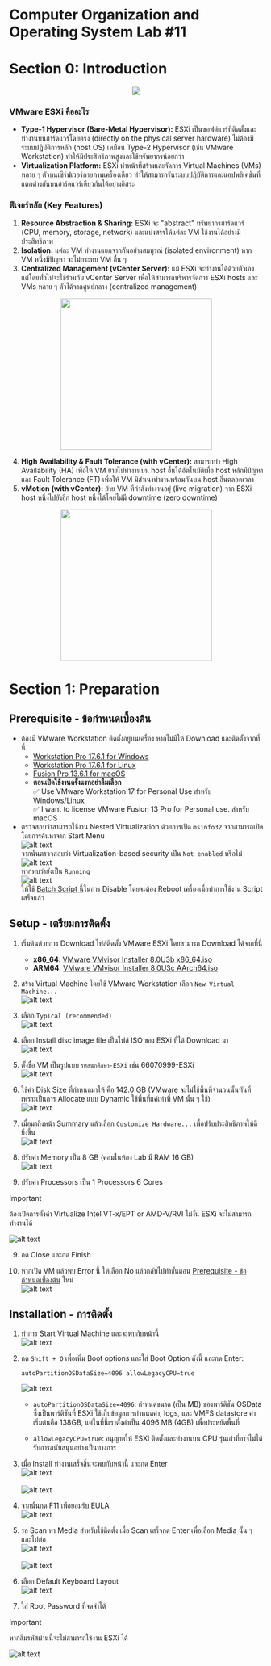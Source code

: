 # Computer Organization and Operating System Lab #11

# Section 0: Introduction

<p align="center">
<img src="./images/ESXiNW_.png">
</p>

### **VMware ESXi คืออะไร**

- **Type-1 Hypervisor (Bare-Metal Hypervisor):** ESXi เป็นซอฟต์แวร์ที่ติดตั้งและทำงานบนฮาร์ดแวร์โดยตรง (directly on the physical server hardware) ไม่ต้องมีระบบปฏิบัติการหลัก (host OS) เหมือน Type-2 Hypervisor (เช่น VMware Workstation) ทำให้มีประสิทธิภาพสูงและใช้ทรัพยากรน้อยกว่า
- **Virtualization Platform:** ESXi ทำหน้าที่สร้างและจัดการ Virtual Machines (VMs) หลาย ๆ ตัวบนเซิร์ฟเวอร์กายภาพเครื่องเดียว ทำให้สามารถรันระบบปฏิบัติการและแอปพลิเคชันที่แตกต่างกันบนฮาร์ดแวร์เดียวกันได้อย่างอิสระ

### **ฟีเจอร์หลัก (Key Features)**

1. **Resource Abstraction & Sharing:** ESXi จะ "abstract" ทรัพยากรฮาร์ดแวร์ (CPU, memory, storage, network) และแบ่งสรรให้แต่ละ VM ใช้งานได้อย่างมีประสิทธิภาพ
2. **Isolation:** แต่ละ VM ทำงานแยกจากกันอย่างสมบูรณ์ (isolated environment) หาก VM หนึ่งมีปัญหา จะไม่กระทบ VM อื่น ๆ
3. **Centralized Management (vCenter Server):** แม้ ESXi จะทำงานได้ด้วยตัวเอง แต่โดยทั่วไปจะใช้ร่วมกับ vCenter Server เพื่อให้สามารถบริหารจัดการ ESXi hosts และ VMs หลาย ๆ ตัวได้จากศูนย์กลาง (centralized management)
<p align="center">
<img src="./images/vCenter.png" height="300" >
</p>

4. **High Availability & Fault Tolerance (with vCenter):** สามารถทำ High Availability (HA) เพื่อให้ VM ย้ายไปทำงานบน host อื่นได้อัตโนมัติเมื่อ host หลักมีปัญหา และ Fault Tolerance (FT) เพื่อให้ VM มีสำเนาทำงานพร้อมกันบน host อื่นตลอดเวลา
5. **vMotion (with vCenter):** ย้าย VM ที่กำลังทำงานอยู่ (live migration) จาก ESXi host หนึ่งไปยังอีก host หนึ่งได้โดยไม่มี downtime (zero downtime)
<p align="center">
<img src="./images/vMotion.png" width="300" >
</p>

# Section 1: Preparation

<!-- > [!WARNING]
>⚠️<ins>**หมายเหตุ**</ins> ESXi ไม่รองรับสถาปัตยกรรม ARM ดังนั้น Apple Silicon ไม่สามารถใช้งานได้ -->

## Prerequisite - ข้อกำหนดเบื้องต้น
- ต้องมี VMware Workstation ติดตั้งอยู่บนเครื่อง หากไม่มีให้ Download และติดตั้งจากที่นี่
    - [Workstation Pro 17.6.1 for Windows](https://fs-bucket.jarukrit.net/Bootcamp/VMware-workstation-full-17.6.1-24319023.exe)
    - [Workstation Pro 17.6.1 for Linux](https://fs-bucket.jarukrit.net/Bootcamp/VMware-Workstation-Full-17.6.1-24319023.x86_64.bundle)
    - [Fusion Pro 13.6.1 for macOS](https://fs-bucket.jarukrit.net/Bootcamp/VMware-Fusion-13.6.1-24319021_universal.dmg)
    - **ตอนเปิดใช้งานครั้งแรกอย่าลืมเลือก**<br/>✅ Use VMware Workstation 17 for Personal Use สำหรับ Windows/Linux<br/>✅ I want to license VMware Fusion 13 Pro for Personal use. สำหรับ macOS
- ตรวจสอบว่าสามารถใช้งาน Nested Virtualization ด้วยการเปิด `msinfo32` จากสามารถเปิด โดยการค้นหาจาก Start Menu<br/>![alt text](./images/start-msinfo32.png)<br/>จากนั้นตรวจสอบว่า Virtualization-based security เป็น `Not enabled` หรือไม่
<br/>![alt text](./images/msinfo32-virt.png)<br/>หากพบว่ายังเป็น `Running`<br/>![alt text](./images/msinfo32-virt-running.png)<br/>ให้ใช้ [Batch Script นี้](./scripts/TurnOffHyperV.bat)ในการ Disable โดยจะต้อง Reboot เครื่องเมื่อทำการใช้งาน Script เสร็จแล้ว

## Setup - เตรียมการติดตั้ง

1. เริ่มต้นด้วยการ Download ไฟล์ติดตั้ง VMware ESXi โดยสามารถ Download ได้จากที่นี่
    - **x86_64**: [VMware VMvisor Installer 8.0U3b x86_64.iso](https://fs-bucket.jarukrit.net/ESXi/VMware-VMvisor-Installer-8.0U3b-24280767.x86_64.iso)
    - **ARM64**: [VMware VMvisor Installer 8.0U3c AArch64.iso](https://fs-bucket.jarukrit.net/ESXi/VMware-VMvisor-Installer-8.0U3c-24449057.aarch64.iso)
2. สร้าง Virtual Machine โดยใช้ VMware Workstation เลือก `New Virtual Machine...`<br/>
![alt text](./images/vmware-create.png)

3. เลือก `Typical (recommended)`<br/>
![alt text](./images/vmware-create1.png)

3. เลือก Install disc image file เป็นไฟล์ ISO ของ ESXi ที่ได้ Download มา<br/>
![alt text](./images/vmware-create2.png)

4. ตั้งชื่อ VM เป็นรูปแบบ `รหัสนักศึกษา-ESXi` เช่น 66070999-ESXi<br/>
![alt text](./images/vmware-create3.png)

5. ใช้ค่า Disk Size ที่กำหนดมาให้ คือ 142.0 GB (VMware จะไม่ใช้พื้นที่จำนวนนั้นทันที่ เพราะเป็นการ Allocate แบบ Dynamic ใช้พื้นที่แค่เท่าที่ VM นั้น ๆ ใช้)<br/>
![alt text](./images/vmware-create4.png)

6. เมื่อมาถึงหน้า Summary แล้วเลือก `Customize Hardware...` เพื่อปรับประสิทธิภาพให้ดียิ่งขึ้น<br/>
![alt text](./images/vmware-create5.png)

7. ปรับค่า Memory เป็น 8 GB (คอมในห้อง Lab มี RAM 16 GB)<br/>
![alt text](./images/vmware-customize.png)

8. ปรับค่า Processors เป็น 1 Processors 6 Cores<br/>

> [!IMPORTANT]
> ต้องเปิดการตั้งค่า Virtualize Intel VT-x/EPT or AMD-V/RVI ไม่งั้น ESXi จะไม่สามารถทำงานได้

   ![alt text](./images/vmware-customize2.png)

9. กด Close และกด Finish

10. หากเปิด VM แล้วพบ Error นี้ ให้เลือก No แล้วกลับไปทำขั้นตอน [Prerequisite - ข้อกำหนดเบื้องต้น](#prerequisite---ข้อกำหนดเบื้องต้น) ใหม่<br/>
![alt text](./images/vmware-vtd.png)

## Installation - การติดตั้ง

1. ทำการ Start Virtual Machine และจะพบกับหน้านี้<br/>
![alt text](./images/esxi-boot.png)

2.  กด `Shift + O` เพื่อเพิ่ม Boot options และใส่ Boot Option ดังนี้ และกด Enter:

    ```
    autoPartitionOSDataSize=4096 allowLegacyCPU=true
    ```

    ![alt text](./images/esxi-bootopt.png)

    *   `autoPartitionOSDataSize=4096`:  กำหนดขนาด (เป็น MB) ของพาร์ติชัน OSData ซึ่งเป็นพาร์ติชันที่ ESXi ใช้เก็บข้อมูลการกำหนดค่า, logs, และ VMFS datastore ค่าเริ่มต้นคือ 138GB, แต่ในที่นี้เราตั้งค่าเป็น 4096 MB (4GB) เพื่อประหยัดพื้นที่

    *   `allowLegacyCPU=true`:  อนุญาตให้ ESXi ติดตั้งและทำงานบน CPU รุ่นเก่าที่อาจไม่ได้รับการสนับสนุนอย่างเป็นทางการ

3. เมื่อ Install ทำงานเสร็จสิ้นจะพบกับหน้านี้ และกด Enter<br/>
![alt text](./images/esxi-booting.png)<br/><br/>
![alt text](./images/esxi-setup1.png)

4. จากนั้นกด F11 เพือยอมรับ EULA<br/>
![alt text](./images/esxi-eula.png)

5. รอ Scan หา Media สำหรับใช้ติดตั้ง เมื่อ Scan เสร็จกด Enter เพื่อเลือก Media นั้น ๆ และไปต่อ<br/>
![alt text](./images/esxi-mediascan.png)<br/><br/>
![alt text](./images/esxi-mediaselect.png)

6. เลือก Default Keyboard Layout<br/>
![alt text](./images/esxi-kb.png)

7. ใส่ Root Password ที่จดจำได้

> [!IMPORTANT]
> หากลืมรหัสผ่านนี้จะไม่สามารถใช้งาน ESXi ได้

![alt text](./images/esxi-password.png)